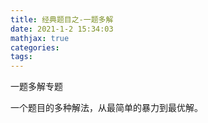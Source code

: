 ```yaml
---
title: 经典题目之-一题多解
date: 2021-1-2 15:34:03
mathjax: true
categories:
tags: 
---
```


一题多解专题

一个题目的多种解法，从最简单的暴力到最优解。